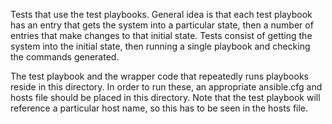 Tests that use the test playbooks. General idea is that each test playbook has an entry that
gets the system into a particular state, then a number of entries that make changes to that
initial state. Tests consist of getting the system into the initial state, then running a
single playbook and checking the commands generated.

The test playbook and the wrapper code that repeatedly runs playbooks reside in this
directory. In order to run these, an appropriate ansible.cfg and hosts file should be
placed in this directory. Note that the test playbook will reference a particular host
name, so this has to be seen in the hosts file.
